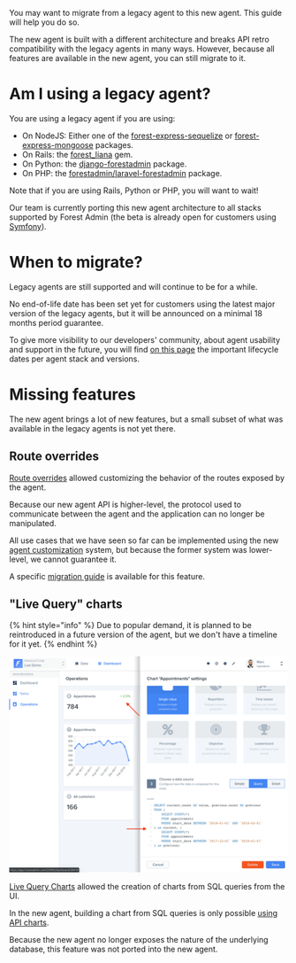 You may want to migrate from a legacy agent to this new agent. This guide will help you do so.

The new agent is built with a different architecture and breaks API retro compatibility with the legacy agents in many ways. However, because all features are available in the new agent, you can still migrate to it.

# Am I using a legacy agent?

You are using a legacy agent if you are using:

- On NodeJS: Either one of the [forest-express-sequelize](https://github.com/ForestAdmin/forest-express-sequelize) or [forest-express-mongoose](https://github.com/ForestAdmin/forest-express-mongoose) packages.
- On Rails: the [forest_liana](https://github.com/ForestAdmin/forest-rails) gem.
- On Python: the [django-forestadmin](https://github.com/ForestAdmin/django-forestadmin) package.
- On PHP: the [forestadmin/laravel-forestadmin](https://github.com/ForestAdmin/laravel-forestadmin) package.

Note that if you are using Rails, Python or PHP, you will want to wait!

Our team is currently porting this new agent architecture to all stacks supported by Forest Admin (the beta is already open for customers using [Symfony](https://github.com/ForestAdmin/symfony-forestadmin)).

# When to migrate?

Legacy agents are still supported and will continue to be for a while.

No end-of-life date has been set yet for customers using the latest major version of the legacy agents, but it will be announced on a minimal 18 months period guarantee.

To give more visibility to our developers' community, about agent usability and support in the future, you will find [on this page](https://docs.forestadmin.com/documentation/how-tos/releases-support) the important lifecycle dates per agent stack and versions.

# Missing features

The new agent brings a lot of new features, but a small subset of what was available in the legacy agents is not yet there.

## Route overrides

[Route overrides](https://docs.forestadmin.com/documentation/reference-guide/routes/override-a-route) allowed customizing the behavior of the routes exposed by the agent.

Because our new agent API is higher-level, the protocol used to communicate between the agent and the application can no longer be manipulated.

All use cases that we have seen so far can be implemented using the new [agent customization](../../agent-customization) system, but because the former system was lower-level, we cannot guarantee it.

A specific [migration guide](./steps/customizations/route-overrides.md) is available for this feature.

## "Live Query" charts

{% hint style="info" %}
Due to popular demand, it is planned to be reintroduced in a future version of the agent, but we don't have a timeline for it yet.
{% endhint %}

![Live Query Chart configuration screen](../../assets/migration-chart-sql.png)

[Live Query Charts](https://docs.forestadmin.com/user-guide/dashboards/charts/create-a-chart#creating-a-chart-with-sql) allowed the creation of charts from SQL queries from the UI.

In the new agent, building a chart from SQL queries is only possible [using API charts](../../agent-customization/charts/README.md).

Because the new agent no longer exposes the nature of the underlying database, this feature was not ported into the new agent.
